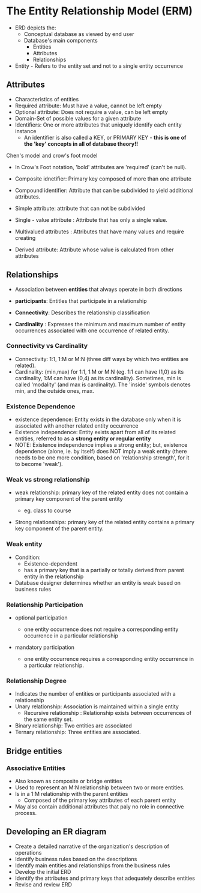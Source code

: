 # The Entity Relationship Model (ERM)

- ERD depicts the:
  - Conceptual database as viewed by end user
  - Database's main components
    - Entities
    - Attributes
    - Relationships
- Entity - Refers to the entity set and not to a single entity occurrence



## Attributes

- Characteristics of entities 
- Required attribute: Must have a value, cannot be left empty
- Optional attribute: Does not require a value, can be left empty
- Domain-Set of possible values for a given attribute
- Identifiers: One or more attributes that uniquely identify each entity instance
  - An identifier is also called a KEY, or PRIMARY KEY - **this is one of the 'key' concepts in all of database theory!!**



Chen's model and crow's foot model

- In Crow's Foot notation, 'bold' attributes are 'required' (can't be null).



- Composite idnetifier: Primary key composed of more than one attribute

- Compound identifier: Attribute that can be subdivided to yield additional attributes.

- Simple attribute: attribute that can not be subdivided
- Single - value attribute : Attribute that has only a single value.
- Multivalued attributes : Attributes that have many values and require creating
- Derived attribute: Attribute whose value is calculated from other attributes



## Relationships

- Association between **entities** that always operate in both directions

- **participants**: Entitles that participate in a relationship

- **Connectivity**: Describes the relationship classification

- **Cardinality** : Expresses the minimum and maximum number of entity occurrences associated with one occurrence of related entity.

### Connectivity vs Cardinality 

- Connectivity: 1:1, 1:M or M:N (three diff ways by which two entities are related).
- Cardinality: (min,max) for 1:1, 1:M or M:N (eg. 1:1 can have (1,0) as its cardinality, 1:M can have (0,4) as its cardinality). Sometimes, min is called 'modality' (and max is cardinality). The 'inside' symbols denotes min, and the outside ones, max.

### Existence Dependence

- existence dependence: Entity exists in the database only when it is associated with another related entity occurrence
- Existence independence: Entity exists apart from all of its related entities, referred to as a **strong entity or regular entity**
- NOTE: Existence independence implies a strong entity; but, existence dependence (alone, ie. by itself) does NOT imply a weak entity (there needs to be one more condition, based on 'relationship strength', for it to become 'weak').

### Weak vs strong relationship

- weak relationship: primary key of the related entity does not contain a primary key component of the parent entity 

  - eg. class to course

- Strong relationships: primary key of the related entity contains a primary key component of the parent entity.

  

### Weak entity

- Condition: 
  - Existence-dependent 
  - has a primary key that is a partially or totally derived from parent entity in the relationship
- Database designer determines whether an entity is weak based on business rules

### Relationship Participation

- optional participation
  - one entity occurrence does not require a corresponding entity occurrence in a particular relationship

- mandatory participation
  - one entity occurrence requires a corresponding entity occurrence in a particular relationship.

### Relationship Degree

- Indicates the number of entities or participants associated with a relationship
- Unary relationship: Association is maintained within a single entity
  - Recursive relationship : Relationship exists between occurrences of the same entity set.
- Binary relationship: Two entities are associated
- Ternary relationship: Three entities are associated.

## Bridge entities

### Associative Entities

- Also known as composite or bridge entities
- Used to represent an M:N relationship between two or more entities.
- Is in a 1:M relationship with the parent entities 
  - Composed of the primary key attributes of each parent entity
- May also contain additional attributes that paly no role in connective process.



## Developing an ER diagram 

- Create a detailed narrative of the organization's description of operations
- Identify business rules based on the descriptions 
- Identify main entities and relationships from the business rules 
- Develop the initial ERD
- Identify the attributes and primary keys that adequately describe entities
- Revise and review ERD







